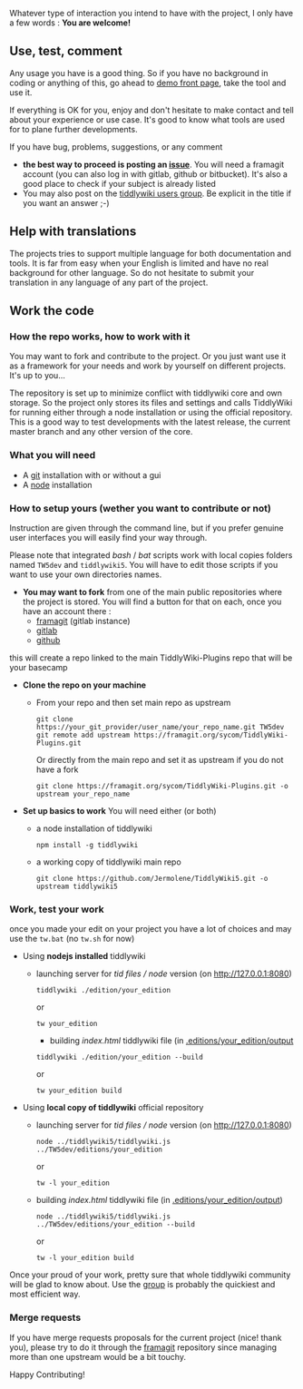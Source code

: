 Whatever type of interaction you intend to have with the project, I only have a few words : **You are welcome!**

## Use, test, comment

Any usage you have is a good thing. So if you have no background in coding or anything of this, go ahead to [demo front page][demo], take the tool and use it.

If everything is OK for you, enjoy and don't hesitate to make contact and tell about your experience or use case. It's good to know what tools are used for to plane further developments.

If you have bug, problems, suggestions, or any comment

* **the best way to proceed is posting an [issue][issues]**. You will need a framagit account (you can also log in with gitlab, github or bitbucket). It's also a good place to check if your subject is already listed
* You may also post on the [tiddlywiki users group][group]. Be explicit in the title if you want an answer ;-)

## Help with translations

The projects tries to support multiple language for both documentation and tools. It is far from easy when your English is limited and have no real background for other language. So do not hesitate to submit your translation in any language of any part of the project.

## Work the code

### How the repo works, how to work with it

You may want to fork and contribute to the project. Or you just want use it as a framework for your needs and work by yourself on different projects. It's up to you...

The repository is set up to minimize conflict with tiddlywiki core and own storage. So the project only stores its files and settings and calls TiddlyWiki for running either through a node installation or using the official repository. This is a good way to test developments with the latest release, the current master branch and any other version of the core.

### What you will need

* A [git][git] installation with or without a gui
* A [node][nodejs] installation

### How to setup yours (wether you want to contribute or not)

Instruction are given through the command line, but if you prefer genuine user interfaces you will easily find your way through.

Please note that integrated _bash_ / _bat_ scripts work with local copies folders named `TW5dev` and `tiddlywiki5`. You will have to edit those scripts if you want to use your own directories names.

* **You may want to fork** from one of the main public repositories where the project is stored. You will find a button for that on each, once you have an account there :
  * [framagit][framagit] (gitlab instance)
  * [gitlab][gitlab]
  * [github][github]

this will create a repo linked to the main TiddlyWiki-Plugins repo that will be your basecamp

* **Clone the repo on your machine**
  * From your repo and then set main repo as upstream
    ```
    git clone https://your_git_provider/user_name/your_repo_name.git TW5dev
    git remote add upstream https://framagit.org/sycom/TiddlyWiki-Plugins.git
    ```
    Or directly from the main repo and set it as upstream if you do not have a fork
    ```
    git clone https://framagit.org/sycom/TiddlyWiki-Plugins.git -o upstream your_repo_name
    ```

* **Set up basics to work**
  You will need either (or both)
  * a node installation of tiddlywiki
    ```
    npm install -g tiddlywiki
    ```
  * a working copy of tiddlywiki main repo
    ```
    git clone https://github.com/Jermolene/TiddlyWiki5.git -o upstream tiddlywiki5
    ```

### **Work, test your work**
once you made your edit on your project you have a lot of choices and may use the `tw.bat` (no `tw.sh` for now)

* Using **nodejs installed** tiddlywiki
  * launching server for _tid files / node_ version (on http://127.0.0.1:8080)
    ```
    tiddlywiki ./edition/your_edition
    ```
    or
    ```
    tw your_edition
    ```
    * building _index.html_ tiddlywiki file (in [.editions/your_edition/output](#)
    ```
    tiddlywiki ./edition/your_edition --build
    ```
    or
    ```
    tw your_edition build
    ```

* Using **local copy of tiddlywiki** official repository
  * launching server for _tid files / node_ version (on http://127.0.0.1:8080)
    ```
    node ../tiddlywiki5/tiddlywiki.js ../TW5dev/editions/your_edition
    ```
    or
    ```
    tw -l your_edition
    ```
  * building _index.html_ tiddlywiki file (in [.editions/your_edition/output](#))
    ```
    node ../tiddlywiki5/tiddlywiki.js ../TW5dev/editions/your_edition --build
    ```
    or
    ```
    tw -l your_edition build
    ```

Once your proud of your work, pretty sure that whole tiddlywiki community will be glad to know about. Use the [group][group] is probably the quickiest and most efficient way.

### Merge requests

If you have merge requests proposals for the current project (nice! thank you), please try to do it through the [framagit][framagit] repository since managing more than one upstream would be a bit touchy.

Happy Contributing!

[fr-FR]: ./editions/collection/tiddlers/i18n/fr-FR/CONTRIBUTING.md

[git]: https://git-scm.com/
[nodejs]: https://nodejs.org

[issues]: https://framagit.org/sycom/TiddlyWiki-Plugins/issues
[group]: https://groups.google.com/forum/#!forum/tiddlywiki

[demo]: https://sycom.frama.io/TiddlyWiki-Plugins
[framagit]: https://framagit.org/sycom/TiddlyWiki-Plugins
[gitlab]: https://gitlab.com/sycom/TiddlyWiki-Plugins
[github]: https://github.com/sycom/TiddlyWiki-Plugins
